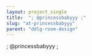 ```yaml
---
layout: project_single
title:  "; @princessbabyyy ;"
slug: "at-princessbabyyy"
parent: "ddlg-room-design"
---
```

; @princessbabyyy ;